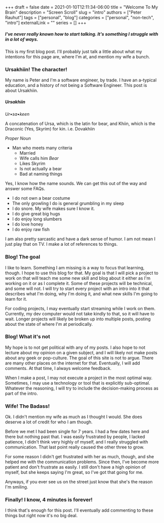 +++ 
draft = false
date = 2021-01-10T12:11:34-06:00
title = "Welcome To My Brain"
description = "Screen Scroll"
slug = "intro"
authors = ["Peter Rauhut"]
tags = ["personal", "blog"]
categories = ["personal", "non-tech", "intro"]
externalLink = ""
series = []
+++

##### I've never really known how to start talking. It's something I struggle with in a lot of ways. 
This is my first blog post. I'll probably just talk a little about what my intentions for this page are, where I'm at, 
and mention my wife a bunch.

### Ursakhiin! The character!
My name is Peter and I'm a software engineer, by trade. I have an a-typical education, and a history of not being a 
Software Engineer. This post is about Ursakhiin.

##### Ursakhiin
*Ur•sa•keen*

A concatenation of Ursa, which is the latin for bear, and Khiin, which is the Draconic (Yes, Skyrim) for kin. 
i.e. Dovakhiin

*Proper Noun*

* Man who meets many criteria
    * Married
    * Wife calls him *Bear*
    * Likes Skyrim
    * Is not actually a bear
    * Bad at naming things

Yes, I know how the name sounds. We can get this out of the way and answer some FAQs.

* I do not own a bear costume
* The only growling I do is general grumbling in my sleep
* I do snore. My wife makes sure I know it.
* I do give great big hugs
* I do enjoy long slumbers
* I do love honey
* I do enjoy raw fish

I am also pretty sarcastic and have a dark sense of humor. I am not mean I just play that on TV. I make a lot of 
references to things.

### Blog! The goal
I like to learn. Something I am missing is a way to focus that learning, though. I hope to use this blog for that.
My goal is that I will pick a project to work on that will teach me some new skill and blog about it either as I'm 
working on it or as I complete it. Some of these projects will be technical, and some will not. I will try to start 
every project with an intro into it that describes what I'm doing, why I'm doing it, and what new skills I'm going to 
learn for it.

For coding projects, I may eventually start streaming while I work on them. Currently, my dev computer would not take 
kindly to that, so it will have to wait. Longer projects will likely be broken up into multiple posts, posting about the 
state of where I'm at periodically. 

### Blog! What it's not
My hope is to not get political with any of my posts. I also hope to not lecture about my opinion on a given subject, 
and I will likely not make posts about any geek or pop-culture. The goal of this site is not to argue. There are many 
other places on the internet for that. Eventually, I will add comments. At that time, I always welcome feedback.

When I make a post, I may not execute a project in the most optimal way. Sometimes, I may use a technology or tool that 
is explicitly sub-optimal. Whatever the reasoning, I will try to include the decision-making process as part of the 
intro. 

### Wife! The Badass!
Ok. I didn't mention my wife as much as I thought I would. She does deserve a lot of credit for who I am though.

Before we met I had been single for 7 years. I had a few dates here and there but nothing past that. I was easily 
frustrated by people, I lacked patience, I didn't think very highly of myself, and I really struggled with 
communication. That last point really caused the other three to grow.

For some reason I didn't get frustrated with her as much, though, and she helped me with the communication problems. 
Since then, I've become more patient and don't frustrate as easily. I still don't have a high opinion of myself, but 
she keeps saying I'm great, so I've got that going for me.

Anyways, if you ever see us on the street just know that she's the reason I'm smiling.

### Finally! I know, 4 minutes is forever!
I think that's enough for this post. I'll eventually add commenting to these things but right now it's no big deal.